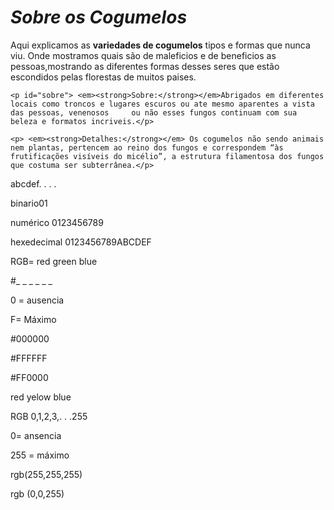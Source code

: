  <!DOCTYPE html >
 
 <head>
 <meta charset="UTF-8"> 
<title>Cogumelos<3</title>
<link rel-"stylesheet" href="style.css"

<html lang="pt-br">
 

 <style>
 
 body{
 
      backgroug: #CCCCCC
 }
 p {    
      text-aling: center
      }
      
          em strong { 
             color: FF0000
      </style>
     
</head>
<body>
 

_<h1 style=" text-aling: center">Sobre os Cogumelos</h1>_

<p style="font size:20px"> Aqui explicamos as <strong>variedades de  cogumelos</strong> tipos e formas que nunca viu. Onde mostramos quais são de maleficios e de beneficios as pessoas,mostrando as diferentes formas desses seres que estão escondidos pelas florestas de muitos paises.</p>

    <p id="sobre"> <em><strong>Sobre:</strong></em>Abrigados em diferentes locais como troncos e lugares escuros ou ate mesmo aparentes a vista das pessoas, venenosos     ou não esses fungos continuam com sua beleza e formatos incriveis.</p> 

    <p> <em><strong>Detalhes:</strong></em> Os cogumelos não sendo animais nem plantas, pertencem ao reino dos fungos e correspondem “às frutificações visíveis do micélio”, a estrutura filamentosa dos fungos que costuma ser subterrânea.</p>

</body>
<tag>
</html>


abcdef. . . .

binario01

numérico 0123456789

hexedecimal 0123456789ABCDEF

RGB= red green blue

#_ _ _ _ _ _

0 = ausencia

F= Máximo

#000000

#FFFFFF

#FF0000

red
yelow
blue

RGB 0,1,2,3,. . .255

0= ansencia

255 = máximo 

rgb(255,255,255)

rgb (0,0,255)
